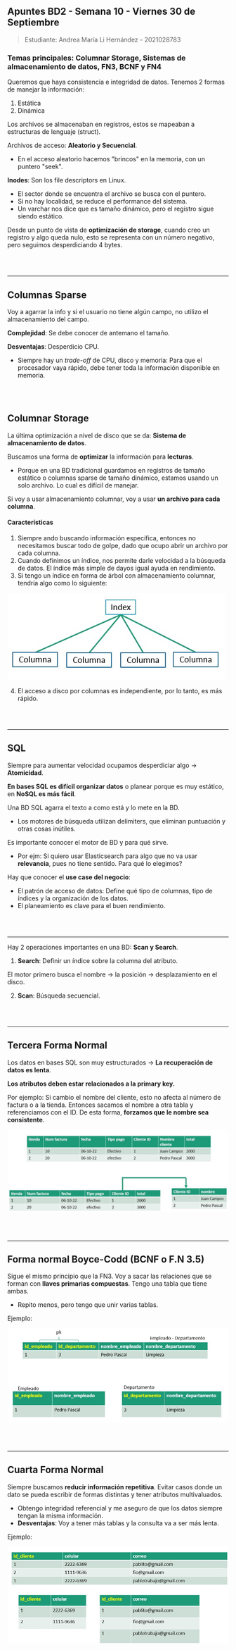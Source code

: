 ## Apuntes BD2 - Semana 10 - Viernes 30 de Septiembre 

> Estudiante: Andrea María Li Hernández - 2021028783


### Temas principales: Columnar Storage, Sistemas de almacenamiento de datos, FN3, BCNF y FN4

Queremos que haya consistencia e integridad de datos. Tenemos 2 formas de manejar la información:

1. Estática
2. Dinámica

Los archivos se almacenaban en registros, estos se mapeaban a estructuras de lenguaje (struct).

Archivos de acceso: **Aleatorio y Secuencial**.
- En el acceso aleatorio hacemos "brincos" en la memoria, con un puntero "seek".

**Inodes**: Son los file descriptors en Linux.
- El sector donde se encuentra el archivo se busca con el puntero.
- Si no hay localidad, se reduce el performance del sistema.
- Un varchar nos dice que es tamaño dinámico, pero el registro sigue siendo estático.

Desde un punto de vista de **optimización de storage**, cuando creo un registro y algo queda nulo, esto se representa con un número negativo, pero seguimos desperdiciando 4 bytes.


<br><br/>
____
## **Columnas Sparse**

Voy a agarrar la info y si el usuario no tiene algún campo, no utilizo el almacenamiento del campo.

**Complejidad**: Se debe conocer de antemano el tamaño.

**Desventajas**: Desperdicio CPU.
- Siempre hay un *trade-off* de CPU, disco y memoria: Para que el procesador vaya rápido, debe tener toda la información disponible en memoria.

<br><br/>
## **Columnar Storage**

La última optimización a nivel de disco que se da: **Sistema de almacenamiento de datos**.

Buscamos una forma de **optimizar** la información para **lecturas**.

- Porque en una BD tradicional guardamos en registros de tamaño estático o columnas sparse de tamaño dinámico, estamos usando un solo archivo. Lo cual es difícil de manejar.

Si voy a usar almacenamiento columnar, voy a usar **un archivo para cada columna**.

#### **Características**
1. Siempre ando buscando información específica, entonces no necesitamos buscar todo de golpe, dado que ocupo abrir un archivo por cada columna.
2. Cuando definimos un índice, nos permite darle velocidad a la búsqueda de datos. El índice más simple de dayos igual ayuda en rendimiento.
3. Si tengo un índice en forma de árbol con almacenamiento columnar, tendría algo como lo siguiente:

![fig1](images/fig1.jpg)

4. El acceso a disco por columnas es independiente, por lo tanto, es más rápido.


<br><br/>
___
## **SQL**
Siempre para aumentar velocidad ocupamos desperdiciar algo -> **Atomicidad**.


**En bases SQL es difícil organizar datos** o planear porque es muy estático, en **NoSQL es más fácil**.

Una BD SQL agarra el texto a como está y lo mete en la BD.
- Los motores de búsqueda utilizan delimiters, que eliminan puntuación y otras cosas inútiles.

Es importante conocer el motor de BD y para qué sirve.
- Por ejm: Si quiero usar Elasticsearch para algo que no va usar **relevancia**, pues no tiene sentido. Para qué lo elegimos?

Hay que conocer el **use case del negocio**:
- El patrón de acceso de datos: Define qué tipo de columnas, tipo de índices y la organización de los datos.
- El planeamiento es clave para el buen rendimiento.

<br><br/>
___
Hay 2 operaciones importantes en una BD: **Scan y Search**.

1. **Search**: Definir un índice sobre la columna del atributo. 

El motor primero busca el nombre -> la posición -> desplazamiento en el disco.

2. **Scan**: Búsqueda secuencial.

<br><br/>
___

## **Tercera Forma Normal**
Los datos en bases SQL son muy estructurados -> **La recuperación de datos es lenta**.

**Los atributos deben estar relacionados a la primary key.**

Por ejemplo: Si cambio el nombre del cliente, esto no afecta al número de factura o a la tienda. Entonces sacamos el nombre a otra tabla y referenciamos con el ID. De esta forma, **forzamos que le nombre sea consistente**.

![fig2](images/fig2.jpg)

<br><br/>
___

## **Forma normal Boyce-Codd (BCNF o F.N 3.5)**
Sigue el mismo principio que la FN3.
Voy a sacar las relaciones que se forman con **llaves primarias compuestas**. Tengo una tabla que tiene ambas.

- Repito menos, pero tengo que unir varias tablas.

Ejemplo:

![fig3](images/fig3.jpg)


<br><br/>
___

## **Cuarta Forma Normal**
Siempre buscamos **reducir información repetitiva**.
Evitar casos donde un dato se pueda escribir de formas distintas y tener atributos multivaluados.

- Obtengo integridad referencial y me aseguro de que los datos siempre tengan la misma información.
- **Desventajas**: Voy a tener más tablas y la consulta va a ser más lenta.


Ejemplo:

![fig4](images/fig4.jpg)